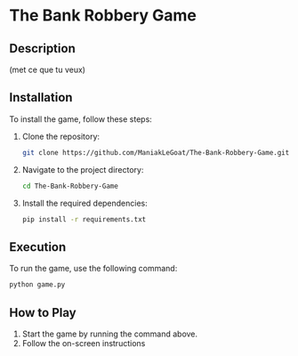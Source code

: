 # The Bank Robbery Game

## Description

(met ce que tu veux)

## Installation

To install the game, follow these steps:

1. Clone the repository:
   ```bash
   git clone https://github.com/ManiakLeGoat/The-Bank-Robbery-Game.git
   ```
2. Navigate to the project directory:
   ```bash
   cd The-Bank-Robbery-Game
   ```
3. Install the required dependencies:
   ```bash
   pip install -r requirements.txt
   ```

## Execution

To run the game, use the following command:

```bash
python game.py
```

## How to Play

1. Start the game by running the command above.
2. Follow the on-screen instructions
